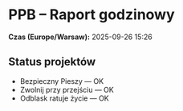 # PPB – Raport godzinowy
**Czas (Europe/Warsaw):** 2025-09-26 15:26

## Status projektów
- Bezpieczny Pieszy — OK
- Zwolnij przy przejściu — OK
- Odblask ratuje życie — OK

